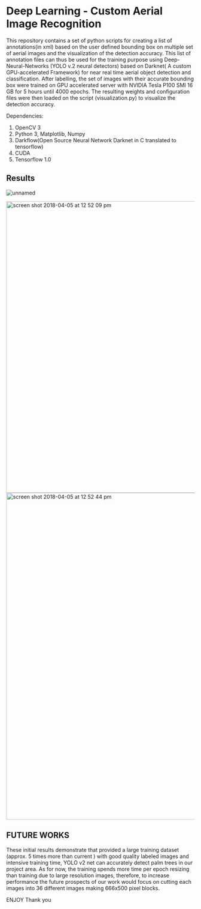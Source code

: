 # Deep Learning - Custom Aerial Image Recognition 

This repository contains a set of python scripts for creating a list of annotations(in xml) based on the user defined bounding box on multiple set of aerial images and the visualization of the detection accuracy. This list of annotation files can thus be used for the training purpose using Deep-Neural-Networks (YOLO v.2 neural detectors) based on Darknet( A custom GPU-accelerated Framework) for near real time aerial object detection and classification. After labelling, the set of images with their accurate bounding box were trained on GPU accelerated server with NVIDIA Tesla P100 SMI 16 GB for 5 hours until 4000 epochs. The resulting weights and configuration files were then loaded on the script (visualization.py) to visualize the detection accuracy.

Dependencies: 

1. OpenCV 3
2. Python 3, Matplotlib, Numpy
3. Darkflow(Open Source Neural Network Darknet in C translated to tensorflow) 
4. CUDA 
5. Tensorflow 1.0 

## Results

![unnamed](https://user-images.githubusercontent.com/7304644/38349784-cfc08a0e-38d2-11e8-9f86-401ba5a57dbe.png)

<img width="777" alt="screen shot 2018-04-05 at 12 52 09 pm" src="https://user-images.githubusercontent.com/7304644/38350048-d7231c3e-38d3-11e8-9b77-defd13cb1222.png">

<img width="871" alt="screen shot 2018-04-05 at 12 52 44 pm" src="https://user-images.githubusercontent.com/7304644/38350183-65f72522-38d4-11e8-8351-eaeeca4d7dd5.png">


## FUTURE WORKS

These initial results demonstrate that provided a large training dataset (approx. 5 times more than current ) with good quality labeled images and intensive training time, YOLO v2 net can accurately detect palm trees in our project area. As for now, the training spends more time per epoch resizing than training due to large resolution images, therefore, to increase performance the future prospects of our work would focus on cutting each images into 36 different images making 666x500 pixel blocks. 



ENJOY
Thank you 
